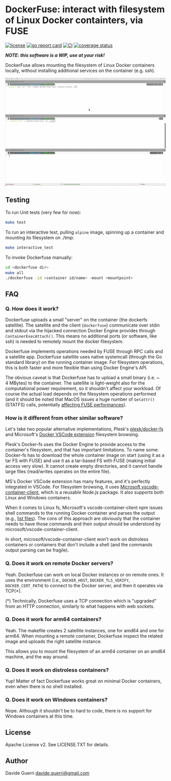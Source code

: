 # DockerFuse: interact with filesystem of Linux Docker containters, via FUSE

[![license](https://img.shields.io/badge/License-Apache_2.0-blue.svg)](https://opensource.org/licenses/Apache-2.0) [![go report card](https://goreportcard.com/badge/github.com/dguerri/dockerfuse)](https://goreportcard.com/report/github.com/dguerri/dockerfuse) [![CI](https://github.com/dguerri/dockerfuse/actions/workflows/run-CI.yml/badge.svg)](https://github.com/dguerri/dockerfuse/actions/workflows/run-CI.yml) [![coverage status](https://coveralls.io/repos/github/dguerri/dockerfuse/badge.svg?branch=main)](https://coveralls.io/github/dguerri/dockerfuse?branch=main)

***NOTE: this software is a WIP, use at your risk!***

DockerFuse allows mounting the filesystem of Linux Docker containers locally, without installing additional services on the container (e.g. ssh).

![dockerfuse demo](doc/dockerfuse.gif)

## Testing

To run Unit tests (very few for now):

```bash
make test
```

To run an interactive test, pulling `alpine` image, spinning up a container and mounting its filesystem on ./tmp:

```bash
make interactive_test
```

To invoke Dockerfuse manually:

```bash
cd <dockerfuse dir>
make all
./dockerfuse -id <container id/name> -mount <mountpoint>
```

## FAQ

### Q. How does it work?

Dockerfuse uploads a small "server" on the container (the dockerfs satellite).
The satellite and the client (`dockerfuse`) communicate over stdin and stdout via the hijacked connection Docker Engine provides through `ContainerExecAttach()`.
This means no additional ports (or software, like ssh) is needed to remotely mount the docker filesystem.

Dockerfuse implements operations needed by FUSE through RPC calls and a satellite app. Dockerfuse satellite uses native systemcall (through the Go standard library) on the running container image. For filesystem operations, this is both faster and more flexible than using Docker Engine's API.

The obvious caveat is that Dockerfuse has to upload a small binary (i.e. ~ 4 MBytes) to the container.
The satellite is light-weight also for the computational power requirement, so it shouldn't affect your workload. Of course the actual load depends on the filesystem operations performed (and it should be noted that MacOS issues a huge number of `Getattr()` (STATFS) calls, potentially [affecting FUSE performances](https://github.com/hanwen/go-fuse#macos-support)).

### How is it different from other similar software?

Let's take two popular alternative implementations, Plesk's [plesk/docker-fs](https://github.com/plesk/docker-fs) and Microsoft's [Docker VSCode extension](https://marketplace.visualstudio.com/items?itemName=ms-azuretools.vscode-docker) filesystem browsing.

Plesk's Docker-fs uses the Docker Engine to provide access to the container's filesystem, and that has important limitations.
To name some: Docker-fs has to download the whole container image on start (using it as a tar FS with FUSE) and use it as a tar-based FS with FUSE (making initial access very slow). It cannot create empty directories, and it cannot handle large files (read/writes operates on the entire file).

MS's Docker VSCode extension has many features, and it's perfectly integrated in VSCode. For filesystem browsing, it uses [Microsoft vscode-container-client](https://www.npmjs.com/package/@microsoft/vscode-container-client), which is a reusable Node.js package. It also supports both Linux and Windows containers.

When it comes to Linux fs, Microsoft's vscode-container-client npm issues shell commands to the running Docker container and parses the output (e.g., [list files](https://github.com/microsoft/vscode-docker-extensibility/blob/ac9703e17c143eedc069e3daba64e758b3326fd8/packages/vscode-container-client/src/clients/DockerClientBase/DockerClientBase.ts#L1609)). The cons of this approach are obviously that the container needs to have those commands and their output should be understood by microsoft/vscode-container-client.

In short, microsoft/vscode-container-client won't work on distroless containers or containers that don't include a shell (and the commands output parsing can be fragile).

### Q. Does it work on remote Docker servers?

Yeah. Dockerfuse can work on local Docker instances or on remote ones.
It uses the environment (i.e., `DOCKER_HOST`, `DOCKER_TLS_VERIFY`, `DOCKER_CERT_PATH`) to connect to the Docker server, and then it operates via TCP(*).

(*) Technically, Dockerfuse uses a TCP connection which is "upgraded" from an HTTP connection, similarly to what happens with web sockets.

### Q. Does it work for arm64 containers?

Yeah. The makefile creates 2 satellite instances, one for amd64 and one for arm64.
When mounting a remote container, Dockerfuse inspect the related image and uploads the right satellite instance.

This allows you to mount the filesystem of an arm64 container on an amd64 machine, and the way around.

### Q. Does it work on distroless containers?

Yup! Matter of fact Dockerfuse works great on minimal Docker containers, even when there is no shell installed.

### Q. Does it work on Windows containers?

Nope. Although it shouldn't be to hard to code, there is no support for Windows containers at this time.

## License

Apache License v2. See LICENSE.TXT for details.

## Author

Davide Guerri <davide.guerri@gmail.com>
